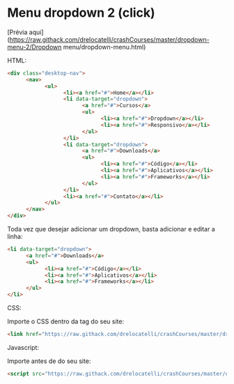 # Menu dropdown 2 (click)

[Prévia aqui](https://raw.githack.com/drelocatelli/crashCourses/master/dropdown-menu-2/Dropdown menu/dropdown-menu.html)

HTML:

```html
<div class="desktop-nav">
      <nav>
            <ul>
                  <li><a href="#">Home</a></li>
                  <li data-target="dropdown">
                        <a href="#">Cursos</a>
                        <ul>
                              <li><a href="#">Dropdown</a></li>
                              <li><a href="#">Responsivo</a></li>
                        </ul>
                  </li>
                  <li data-target="dropdown">
                        <a href="#">Downloads</a>
                        <ul>
                              <li><a href="#">Código</a></li>
                              <li><a href="#">Aplicativos</a></li>
                              <li><a href="#">Frameworks</a></li>
                        </ul> 
                  </li>
                  <li><a href="#">Contato</a></li>
            </ul>
      </nav>
</div>
```
Toda vez que desejar adicionar um dropdown, basta adicionar e editar a linha:

```html
<li data-target="dropdown">
      <a href="#">Downloads</a>
      <ul>
            <li><a href="#">Código</a></li>
            <li><a href="#">Aplicativos</a></li>
            <li><a href="#">Frameworks</a></li>
      </ul> 
</li>
```

CSS:

Importe o CSS dentro da tag <head> do seu site:

```html
<link href="https://raw.githack.com/drelocatelli/crashCourses/master/dropdown-menu-2/Dropdown menu/css/menuDropdown.css" type="text/css" rel="stylesheet">
```

Javascript:

Importe antes de </body> do seu site:

```html
<script src="https://raw.githack.com/drelocatelli/crashCourses/master/dropdown-menu-2/Dropdown menu/js/menuDropdown.js"></script>
```

